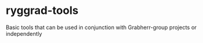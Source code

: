 # ryggrad-tools
Basic tools that can be used in conjunction with Grabherr-group projects or independently 
